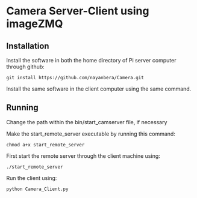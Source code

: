 # Camera Server-Client using imageZMQ

Installation
------------
Install the software in both the home directory of Pi server computer through github:
```
git install https://github.com/nayanbera/Camera.git
```
Install the same software in the client computer using the same command.

Running
-------
Change the path within the bin/start_camserver file, if necessary

Make the start_remote_server executable by running this command:
```
chmod a+x start_remote_server
```
First start the remote server through the client machine using:
```
./start_remote_server
```
Run the client using:
```
python Camera_Client.py
```